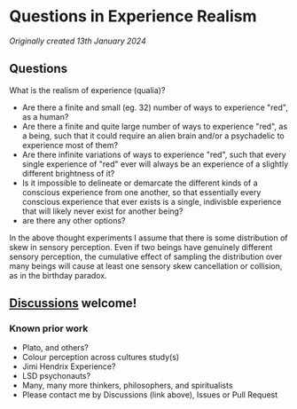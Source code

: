 # Questions in Experience Realism

*Originally created 13th January 2024*

## Questions

What is the realism of experience (qualia)?

- Are there a finite and small (eg. 32) number of ways to experience "red", as a human?
- Are there a finite and quite large number of ways to experience "red", as a being, such that it could require an alien brain and/or a psychadelic to experience most of them?
- Are there infinite variations of ways to experience "red", such that every single experience of "red" ever will always be an experience of a slightly different brightness of it?
- Is it impossible to delineate or demarcate the different kinds of a conscious experience from one another, so that essentially every conscious experience that ever exists is a single, indivisble experience that will likely never exist for another being?
- are there any other options?

In the above thought experiments I assume that there is some distribution of skew in sensory perception. Even if two beings have genuinely different sensory perception, the cumulative effect of sampling the distribution over many beings will cause at least one sensory skew cancellation or collision, as in the birthday paradox.

## [Discussions](https://github.com/aliclark/the_wooden_sword/discussions) welcome!

### Known prior work
- Plato, and others?
- Colour perception across cultures study(s)
- Jimi Hendrix Experience?
- LSD psychonauts?
- Many, many more thinkers, philosophers, and spiritualists
- Please contact me by Discussions (link above), Issues or Pull Request
